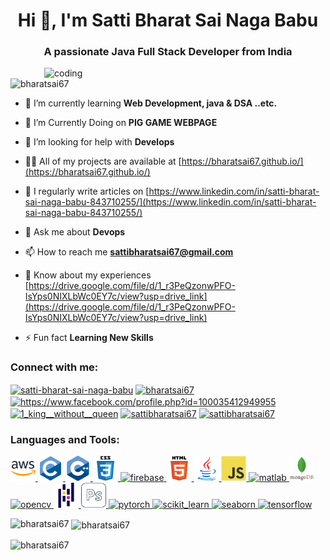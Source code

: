 <h1 align="center">Hi 👋, I'm Satti Bharat Sai Naga Babu</h1>
<h3 align="center">A passionate Java Full Stack Developer from India</h3>

<img align="right" alt="coding" width="450" src="https://user-images.githubusercontent.com/55389276/140866485-8fb1c876-9a8f-4d6a-98dc-08c4981eaf70.gif">

<p align="left"> <img src="https://komarev.com/ghpvc/?username=bharatsai67&label=Profile%20views&color=0e75b6&style=flat" alt="bharatsai67" /> </p>

- 🌱 I’m currently learning **Web Development, java & DSA ..etc.**

- 👯 I’m Currently Doing on **PIG GAME WEBPAGE**

- 🤝 I’m looking for help with **Develops**

- 👨‍💻 All of my projects are available at [https://bharatsai67.github.io/](https://bharatsai67.github.io/)

- 📝 I regularly write articles on [https://www.linkedin.com/in/satti-bharat-sai-naga-babu-843710255/](https://www.linkedin.com/in/satti-bharat-sai-naga-babu-843710255/)

- 💬 Ask me about **Devops**

- 📫 How to reach me **sattibharatsai67@gmail.com**

- 📄 Know about my experiences [https://drive.google.com/file/d/1_r3PeQzonwPFO-IsYps0NIXLbWc0EY7c/view?usp=drive_link](https://drive.google.com/file/d/1_r3PeQzonwPFO-IsYps0NIXLbWc0EY7c/view?usp=drive_link)

- ⚡ Fun fact **Learning New Skills**

<h3 align="left">Connect with me:</h3>
<p align="left">
<a href="https://linkedin.com/in/satti-bharat-sai-naga-babu" target="blank"><img align="center" src="https://raw.githubusercontent.com/rahuldkjain/github-profile-readme-generator/master/src/images/icons/Social/linked-in-alt.svg" alt="satti-bharat-sai-naga-babu" height="30" width="40" /></a>
<a href="https://kaggle.com/bharatsai67" target="blank"><img align="center" src="https://raw.githubusercontent.com/rahuldkjain/github-profile-readme-generator/master/src/images/icons/Social/kaggle.svg" alt="bharatsai67" height="30" width="40" /></a>
<a href="https://fb.com/https://www.facebook.com/profile.php?id=100035412949955" target="blank"><img align="center" src="https://raw.githubusercontent.com/rahuldkjain/github-profile-readme-generator/master/src/images/icons/Social/facebook.svg" alt="https://www.facebook.com/profile.php?id=100035412949955" height="30" width="40" /></a>
<a href="https://instagram.com/1_king__without__queen" target="blank"><img align="center" src="https://raw.githubusercontent.com/rahuldkjain/github-profile-readme-generator/master/src/images/icons/Social/instagram.svg" alt="1_king__without__queen" height="30" width="40" /></a>
<a href="https://www.hackerrank.com/sattibharatsai67" target="blank"><img align="center" src="https://raw.githubusercontent.com/rahuldkjain/github-profile-readme-generator/master/src/images/icons/Social/hackerrank.svg" alt="sattibharatsai67" height="30" width="40" /></a>
<a href="https://www.leetcode.com/sattibharatsai67" target="blank"><img align="center" src="https://raw.githubusercontent.com/rahuldkjain/github-profile-readme-generator/master/src/images/icons/Social/leet-code.svg" alt="sattibharatsai67" height="30" width="40" /></a>
</p>

<h3 align="left">Languages and Tools:</h3>
<p align="left"> <a href="https://aws.amazon.com" target="_blank" rel="noreferrer"> <img src="https://raw.githubusercontent.com/devicons/devicon/master/icons/amazonwebservices/amazonwebservices-original-wordmark.svg" alt="aws" width="40" height="40"/> </a> <a href="https://www.cprogramming.com/" target="_blank" rel="noreferrer"> <img src="https://raw.githubusercontent.com/devicons/devicon/master/icons/c/c-original.svg" alt="c" width="40" height="40"/> </a> <a href="https://www.w3schools.com/cpp/" target="_blank" rel="noreferrer"> <img src="https://raw.githubusercontent.com/devicons/devicon/master/icons/cplusplus/cplusplus-original.svg" alt="cplusplus" width="40" height="40"/> </a> <a href="https://www.w3schools.com/css/" target="_blank" rel="noreferrer"> <img src="https://raw.githubusercontent.com/devicons/devicon/master/icons/css3/css3-original-wordmark.svg" alt="css3" width="40" height="40"/> </a> <a href="https://firebase.google.com/" target="_blank" rel="noreferrer"> <img src="https://www.vectorlogo.zone/logos/firebase/firebase-icon.svg" alt="firebase" width="40" height="40"/> </a> <a href="https://www.w3.org/html/" target="_blank" rel="noreferrer"> <img src="https://raw.githubusercontent.com/devicons/devicon/master/icons/html5/html5-original-wordmark.svg" alt="html5" width="40" height="40"/> </a> <a href="https://www.java.com" target="_blank" rel="noreferrer"> <img src="https://raw.githubusercontent.com/devicons/devicon/master/icons/java/java-original.svg" alt="java" width="40" height="40"/> </a> <a href="https://developer.mozilla.org/en-US/docs/Web/JavaScript" target="_blank" rel="noreferrer"> <img src="https://raw.githubusercontent.com/devicons/devicon/master/icons/javascript/javascript-original.svg" alt="javascript" width="40" height="40"/> </a> <a href="https://www.mathworks.com/" target="_blank" rel="noreferrer"> <img src="https://upload.wikimedia.org/wikipedia/commons/2/21/Matlab_Logo.png" alt="matlab" width="40" height="40"/> </a> <a href="https://www.mongodb.com/" target="_blank" rel="noreferrer"> <img src="https://raw.githubusercontent.com/devicons/devicon/master/icons/mongodb/mongodb-original-wordmark.svg" alt="mongodb" width="40" height="40"/> </a> <a href="https://opencv.org/" target="_blank" rel="noreferrer"> <img src="https://www.vectorlogo.zone/logos/opencv/opencv-icon.svg" alt="opencv" width="40" height="40"/> </a> <a href="https://pandas.pydata.org/" target="_blank" rel="noreferrer"> <img src="https://raw.githubusercontent.com/devicons/devicon/2ae2a900d2f041da66e950e4d48052658d850630/icons/pandas/pandas-original.svg" alt="pandas" width="40" height="40"/> </a> <a href="https://www.photoshop.com/en" target="_blank" rel="noreferrer"> <img src="https://raw.githubusercontent.com/devicons/devicon/master/icons/photoshop/photoshop-line.svg" alt="photoshop" width="40" height="40"/> </a> <a href="https://pytorch.org/" target="_blank" rel="noreferrer"> <img src="https://www.vectorlogo.zone/logos/pytorch/pytorch-icon.svg" alt="pytorch" width="40" height="40"/> </a> <a href="https://scikit-learn.org/" target="_blank" rel="noreferrer"> <img src="https://upload.wikimedia.org/wikipedia/commons/0/05/Scikit_learn_logo_small.svg" alt="scikit_learn" width="40" height="40"/> </a> <a href="https://seaborn.pydata.org/" target="_blank" rel="noreferrer"> <img src="https://seaborn.pydata.org/_images/logo-mark-lightbg.svg" alt="seaborn" width="40" height="40"/> </a> <a href="https://www.tensorflow.org" target="_blank" rel="noreferrer"> <img src="https://www.vectorlogo.zone/logos/tensorflow/tensorflow-icon.svg" alt="tensorflow" width="40" height="40"/> </a> </p>

<p><img align="left" src="https://github-readme-stats.vercel.app/api/top-langs?username=bharatsai67&show_icons=true&locale=en&layout=compact" alt="bharatsai67" /></p>

<p>&nbsp;<img align="center" src="https://github-readme-stats.vercel.app/api?username=bharatsai67&show_icons=true&locale=en" alt="bharatsai67" /></p>

<p><img align="center" src="https://github-readme-streak-stats.herokuapp.com/?user=bharatsai67&" alt="bharatsai67" /></p>
